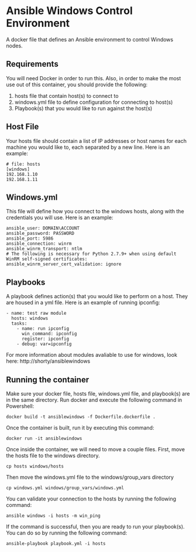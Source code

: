 # Ansible Windows Control Environment
A docker file that defines an Ansible environment to control Windows nodes.

## Requirements
You will need Docker in order to run this. Also, in order to make the most use out of this container, you should provide the following:

1. hosts file that contain host(s) to connect to
2. windows.yml file to define configuration for connecting to host(s)
3. Playbook(s) that you would like to run against the host(s)

## Host File
Your hosts file should contain a list of IP addresses or host names for each machine you would like to, each separated by a new line. Here is an example:

```
# file: hosts
[windows]
192.168.1.10
192.168.1.11
```

## Windows.yml
This file will define how you connect to the windows hosts, along with the credentials you will use. Here is an example:

```
ansible_user: DOMAIN\ACCOUNT
ansible_password: PASSWORD
ansible_port: 5986
ansible_connection: winrm
ansible_winrm_transport: ntlm
# The following is necessary for Python 2.7.9+ when using default WinRM self-signed certificates:
ansible_winrm_server_cert_validation: ignore
```

## Playbooks
A playbook defines action(s) that you would like to perform on a host. They are housed in a yml file. Here is an example of running ipconfig:

```
- name: test raw module
  hosts: windows
  tasks:
    - name: run ipconfig
      win_command: ipconfig
      register: ipconfig
    - debug: var=ipconfig
 ```
 
 For more information about modules avaliable to use for windows, look here: http://shorty/ansiblewindows
 
 ## Running the container
 Make sure your docker file, hosts file, windows.yml file, and playbook(s) are in the same directory. Run docker and execute the following command in Powershell:
 
```
docker build -t ansiblewindows -f Dockerfile.dockerfile .
```

Once the container is built, run it by executing this command:

```
docker run -it ansiblewindows
```

Once inside the container, we will need to move a couple files. First, move the hosts file to the windows directory.

```
cp hosts windows/hosts
```

Then move the windows.yml file to the windows/group_vars directory

```
cp windows.yml windows/group_vars/windows.yml
```

You can validate your connection to the hosts by running the following command:

```
ansible windows -i hosts -m win_ping
```
If the command is successful, then you are ready to run your playbook(s). You can do so by running the following command:

```
ansible-playbook playbook.yml -i hosts
```

